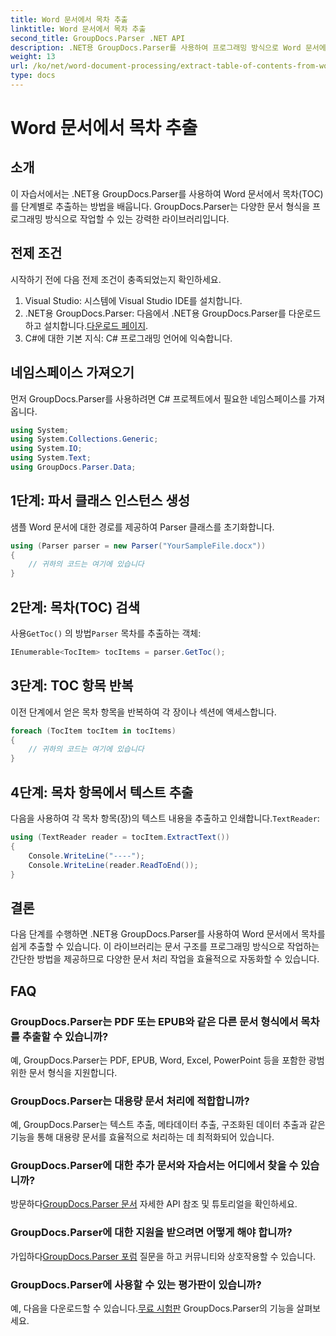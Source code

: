 ```yaml
---
title: Word 문서에서 목차 추출
linktitle: Word 문서에서 목차 추출
second_title: GroupDocs.Parser .NET API
description: .NET용 GroupDocs.Parser를 사용하여 프로그래밍 방식으로 Word 문서에서 목차(TOC)를 추출하는 방법을 알아보세요.
weight: 13
url: /ko/net/word-document-processing/extract-table-of-contents-from-word-document/
type: docs
---
```

# Word 문서에서 목차 추출

## 소개
이 자습서에서는 .NET용 GroupDocs.Parser를 사용하여 Word 문서에서 목차(TOC)를 단계별로 추출하는 방법을 배웁니다. GroupDocs.Parser는 다양한 문서 형식을 프로그래밍 방식으로 작업할 수 있는 강력한 라이브러리입니다.
## 전제 조건
시작하기 전에 다음 전제 조건이 충족되었는지 확인하세요.
1. Visual Studio: 시스템에 Visual Studio IDE를 설치합니다.
2.  .NET용 GroupDocs.Parser: 다음에서 .NET용 GroupDocs.Parser를 다운로드하고 설치합니다.[다운로드 페이지](https://releases.groupdocs.com/parser/net/).
3. C#에 대한 기본 지식: C# 프로그래밍 언어에 익숙합니다.

## 네임스페이스 가져오기
먼저 GroupDocs.Parser를 사용하려면 C# 프로젝트에서 필요한 네임스페이스를 가져옵니다.
```csharp
using System;
using System.Collections.Generic;
using System.IO;
using System.Text;
using GroupDocs.Parser.Data;
```
## 1단계: 파서 클래스 인스턴스 생성
샘플 Word 문서에 대한 경로를 제공하여 Parser 클래스를 초기화합니다.
```csharp
using (Parser parser = new Parser("YourSampleFile.docx"))
{
    // 귀하의 코드는 여기에 있습니다
}
```
## 2단계: 목차(TOC) 검색
 사용`GetToc()` 의 방법`Parser` 목차를 추출하는 객체:
```csharp
IEnumerable<TocItem> tocItems = parser.GetToc();
```
## 3단계: TOC 항목 반복
이전 단계에서 얻은 목차 항목을 반복하여 각 장이나 섹션에 액세스합니다.
```csharp
foreach (TocItem tocItem in tocItems)
{
    // 귀하의 코드는 여기에 있습니다
}
```
## 4단계: 목차 항목에서 텍스트 추출
 다음을 사용하여 각 목차 항목(장)의 텍스트 내용을 추출하고 인쇄합니다.`TextReader`:
```csharp
using (TextReader reader = tocItem.ExtractText())
{
    Console.WriteLine("----");
    Console.WriteLine(reader.ReadToEnd());
}
```

## 결론
다음 단계를 수행하면 .NET용 GroupDocs.Parser를 사용하여 Word 문서에서 목차를 쉽게 추출할 수 있습니다. 이 라이브러리는 문서 구조를 프로그래밍 방식으로 작업하는 간단한 방법을 제공하므로 다양한 문서 처리 작업을 효율적으로 자동화할 수 있습니다.

## FAQ
### GroupDocs.Parser는 PDF 또는 EPUB와 같은 다른 문서 형식에서 목차를 추출할 수 있습니까?
예, GroupDocs.Parser는 PDF, EPUB, Word, Excel, PowerPoint 등을 포함한 광범위한 문서 형식을 지원합니다.
### GroupDocs.Parser는 대용량 문서 처리에 적합합니까?
예, GroupDocs.Parser는 텍스트 추출, 메타데이터 추출, 구조화된 데이터 추출과 같은 기능을 통해 대용량 문서를 효율적으로 처리하는 데 최적화되어 있습니다.
### GroupDocs.Parser에 대한 추가 문서와 자습서는 어디에서 찾을 수 있습니까?
 방문하다[GroupDocs.Parser 문서](https://tutorials.groupdocs.com/parser/net/) 자세한 API 참조 및 튜토리얼을 확인하세요.
### GroupDocs.Parser에 대한 지원을 받으려면 어떻게 해야 합니까?
 가입하다[GroupDocs.Parser 포럼](https://forum.groupdocs.com/c/parser/17) 질문을 하고 커뮤니티와 상호작용할 수 있습니다.
### GroupDocs.Parser에 사용할 수 있는 평가판이 있습니까?
 예, 다음을 다운로드할 수 있습니다.[무료 시험판](https://releases.groupdocs.com/) GroupDocs.Parser의 기능을 살펴보세요.